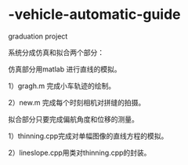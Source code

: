 # -vehicle-automatic-guide
graduation project


系统分成仿真和拟合两个部分：

仿真部分用matlab 进行直线的模拟。

1）gragh.m 完成小车轨迹的绘制。

2）new.m 完成每个时刻相机对拼缝的拍摄。

拟合部分只要完成偏航角度和位移的测量。

1）thinning.cpp完成对单幅图像的直线方程的模拟。

2）lineslope.cpp用类对thinning.cpp的封装。
